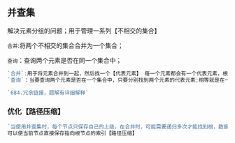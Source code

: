 ## 并查集

解决元素分组的问题；用于管理一系列【不相交的集合】

`合并`:将两个不相交的集合合并为一个集合；

`查询`：查询两个元素是否在同一个集合中；

```typescript
`合并`:用于将元素合并到一起，然后找一个【代表元素】 每一个元素都会有一个代表元素，根元素代表自己;根据结构形成一颗树，因此每一个元素都可以根据指针递归到代表元素【根元素】;
`查询`：当要查询两个元素是否在一个集合中，只要分别找到两个元素的代表元素;相等就是在一个集合中;

`684.冗余链接，题解有详细解释`
```

### 优化【路径压缩】

```typescript
`当使用并查集时，每个节点只保存自己的上级，在合并时，可能需要递归多次才能找到根，数据越多，递归越多`
可以使当前节点直接保存指向根节点的索引【路径压缩】
```



